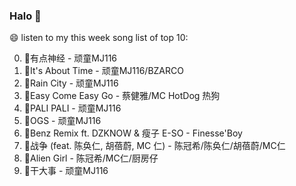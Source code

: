 

### Halo 👋

😄 listen to my this week song list of top 10:

0. 🌈有点神经 - 顽童MJ116
1. 🌈It's About Time - 顽童MJ116/BZARCO
2. 🌈Rain City - 顽童MJ116
3. 🌈Easy Come Easy Go - 蔡健雅/MC HotDog 热狗
4. 🌈PALI PALI - 顽童MJ116
5. 🌈OGS - 顽童MJ116
6. 🌈Benz Remix ft. DZKNOW & 瘦子 E-SO - Finesse'Boy
7. 🌈战争 (feat. 陈奂仁, 胡蓓蔚, MC 仁) - 陈冠希/陈奂仁/胡蓓蔚/MC仁
8. 🌈Alien Girl - 陈冠希/MC仁/厨房仔
9. 🌈干大事 - 顽童MJ116

